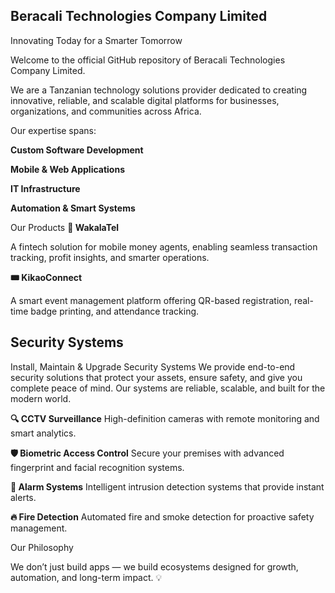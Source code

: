 ## Beracali Technologies Company Limited
Innovating Today for a Smarter Tomorrow

Welcome to the official GitHub repository of Beracali Technologies Company Limited.

We are a Tanzanian technology solutions provider dedicated to creating innovative, reliable, and scalable digital platforms for businesses, organizations, and communities across Africa.

Our expertise spans:

**Custom Software Development**

**Mobile & Web Applications**

**IT Infrastructure**

**Automation & Smart Systems**

Our Products
**💸 WakalaTel**

A fintech solution for mobile money agents, enabling seamless transaction tracking, profit insights, and smarter operations.

**🎟️ KikaoConnect**

A smart event management platform offering QR-based registration, real-time badge printing, and attendance tracking.

## Security Systems

Install, Maintain & Upgrade Security Systems
We provide end-to-end security solutions that protect your assets, ensure safety, and give you complete peace of mind.
Our systems are reliable, scalable, and built for the modern world.

**🔍 CCTV Surveillance**
High-definition cameras with remote monitoring and smart analytics.

**🛡️ Biometric Access Control**
Secure your premises with advanced fingerprint and facial recognition systems.

**🚨 Alarm Systems**
Intelligent intrusion detection systems that provide instant alerts.

**🔥 Fire Detection**
Automated fire and smoke detection for proactive safety management.

Our Philosophy

We don’t just build apps — we build ecosystems designed for growth, automation, and long-term impact. 💡
